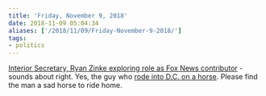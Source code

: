 ```yaml
---
title: 'Friday, November 9, 2018'
date: 2018-11-09 05:04:34
aliases: ['/2018/11/09/Friday-November-9-2018/']
tags:
- politics
---
```

[Interior Secretary, Ryan Zinke exploring role as Fox News contributor](https://politicalwire.com/2018/11/08/zinke-exploring-role-with-fox-news/) - sounds about right. Yes, the guy who [rode into D.C. on a horse](images/zinkehorse.jpg). Please find the man a sad horse to ride home.
